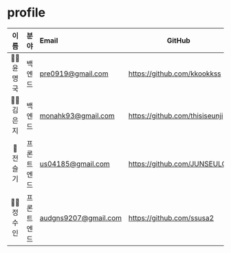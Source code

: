 # profile

|이름|분야|Email|GitHub|
|:---:|:---:|:---|---|
|🧙‍♂️ 윤명국|백엔드|pre0919@gmail.com|https://github.com/kkookkss|
|🧚‍♂️ 김은지|백엔드|monahk93@gmail.com|https://github.com/thisiseunji|
|👼 전슬기|프론트엔드|us04185@gmail.com|https://github.com/JUNSEULGI|
|🧛‍♂️ 정수인|프론트엔드|audgns9207@gmail.com|https://github.com/ssusa2|
